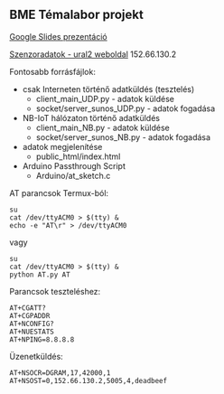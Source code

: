 ## BME Témalabor projekt

[Google Slides prezentáció](https://goo.gl/Q8ppgK)


[Szenzoradatok - ural2 weboldal](http://users.hszk.bme.hu/~sl1308/) 152.66.130.2


Fontosabb forrásfájlok:
* csak Interneten történő adatküldés (tesztelés)
  * client_main_UDP.py - adatok küldése
  * socket/server_sunos_UDP.py - adatok fogadása
* NB-IoT hálózaton történő adatküldés 
  * client_main_NB.py - adatok küldése
  * socket/server_sunos_NB.py - adatok fogadása
* adatok megjelenítése
  * public_html/index.html
* Arduino Passthrough Script
  * Arduino/at_sketch.c


AT parancsok Termux-ból:
```
su
cat /dev/ttyACM0 > $(tty) & 
echo -e "AT\r" > /dev/ttyACM0
```
vagy
```
su
cat /dev/ttyACM0 > $(tty) & 
python AT.py AT
```


Parancsok teszteléshez:
```
AT+CGATT?
AT+CGPADDR
AT+NCONFIG?
AT+NUESTATS
AT+NPING=8.8.8.8
```


Üzenetküldés:
```
AT+NSOCR=DGRAM,17,42000,1
AT+NSOST=0,152.66.130.2,5005,4,deadbeef
```
